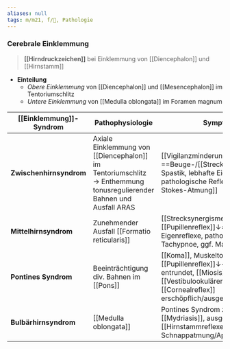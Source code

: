 ```yaml
---
aliases: null
tags: m/m21, f/🧠, Pathologie
---
```

### Cerebrale Einklemmung
> **[[Hirndruckzeichen]]** bei Einklemmung von [[Diencephalon]] und [[Hirnstamm]]
- **Einteilung**
	- *Obere Einklemmung* von [[Diencephalon]] und [[Mesencephalon]] im Tentoriumschlitz
	- *Untere Einklemmung* von [[Medulla oblongata]] im Foramen magnum


|[[Einklemmung]]-Syndrom|Pathophysiologie|Symptome|
|-|-|-|
|**Zwischenhirnsyndrom**|Axiale Einklemmung von [[Diencephalon]] im Tentoriumschlitz → Enthemmung tonusregulierender Bahnen und Ausfall ARAS|[[Vigilanzminderung]], ==Beuge-/[[Strecksynergismen]]==, Spastik, lebhafte Eigenreflexe, pathologische Reflexe, [[Cheyne-Stokes-Atmung]]
|**Mittelhirnsyndrom**|Zunehmender Ausfall [[Formatio reticularis]]|[[Strecksynergismen]], Spastik, ==[[Pupillenreflex]]↓==, lebhafte Eigenreflexe, pathologische Reflexe, Tachypnoe, ggf. Maschinenatmung|
|**Pontines Syndrom**|Beeinträchtigung div. Bahnen im [[Pons]]|[[Koma]], Muskeltonus↓, [[Pupillenreflex]]↓↓ (lichtstarr, entrundet, [[Miosis]]), [[Vestibulookulärer Reflex]]↓, [[Cornealreflex]] erschöpflich/ausgefallen
|**Bulbärhirnsyndrom**|[[Medulla oblongata]]|Pontines Syndrom zzgl. [[Mydriasis]], ausgefallene [[Hirnstammreflexe]], [[Hypotonie]], Schnappatmung/Apnoe